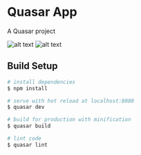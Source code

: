 # Quasar App
A Quasar project

![alt text](http://forum.quasar-framework.org/uploads/files/1483361379548-localhost-8080-iphone-5.png)
![alt text](http://forum.quasar-framework.org/uploads/files/1483361391445-localhost-8080-iphone-5-1.png)

## Build Setup

``` bash
# install dependencies
$ npm install

# serve with hot reload at localhost:8080
$ quasar dev

# build for production with minification
$ quasar build

# lint code
$ quasar lint
```
